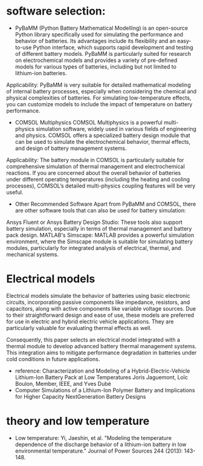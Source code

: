 # software selection:
* PyBaMM (Python Battery Mathematical Modelling) is an open-source Python library specifically used for simulating the performance and behavior of batteries. Its advantages include its flexibility and an easy-to-use Python interface, which supports rapid development and testing of different battery models. PyBaMM is particularly suited for research on electrochemical models and provides a variety of pre-defined models for various types of batteries, including but not limited to lithium-ion batteries.

Applicability: PyBaMM is very suitable for detailed mathematical modeling of internal battery processes, especially when considering the chemical and physical complexities of batteries. For simulating low-temperature effects, you can customize models to include the impact of temperature on battery performance.

* COMSOL Multiphysics COMSOL Multiphysics is a powerful multi-physics simulation software, widely used in various fields of engineering and physics. COMSOL offers a specialized battery design module that can be used to simulate the electrochemical behavior, thermal effects, and design of battery management systems.

Applicability: The battery module in COMSOL is particularly suitable for comprehensive simulation of thermal management and electrochemical reactions. If you are concerned about the overall behavior of batteries under different operating temperatures (including the heating and cooling processes), COMSOL’s detailed multi-physics coupling features will be very useful.

* Other Recommended Software Apart from PyBaMM and COMSOL, there are other software tools that can also be used for battery simulation:

Ansys Fluent or Ansys Battery Design Studio: These tools also support battery simulation, especially in terms of thermal management and battery pack design. MATLAB's Simscape: MATLAB provides a powerful simulation environment, where the Simscape module is suitable for simulating battery modules, particularly for integrated analysis of electrical, thermal, and mechanical systems.

# Electrical models
Electrical models simulate the behavior of batteries using basic electronic circuits, incorporating passive components like impedance, resistors, and capacitors, along with active components like variable voltage sources. Due to their straightforward design and ease of use, these models are preferred for use in electric and hybrid electric vehicle applications. They are particularly valuable for evaluating thermal effects as well.

Consequently, this paper selects an electrical model integrated with a thermal module to develop advanced battery thermal management systems. This integration aims to mitigate performance degradation in batteries under cold conditions in future applications.
* reference: Characterization and Modeling of a
Hybrid-Electric-Vehicle Lithium-Ion
Battery Pack at Low Temperatures
Joris Jaguemont, Loïc Boulon, Member, IEEE, and Yves Dubé
* Computer Simulations of a Lithium-Ion Polymer Battery and Implications for Higher Capacity NextGeneration Battery Designs

# theory and low temperature

* Low temperature: Yi, Jaeshin, et al. "Modeling the temperature dependence of the discharge behavior of a lithium-ion battery in low environmental temperature." Journal of Power Sources 244 (2013): 143-148.

